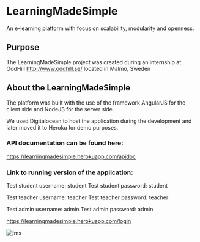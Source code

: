 # LearningMadeSimple
An e-learning platform with focus on scalability, modularity and openness.

## Purpose
The LearningMadeSimple project was created during an internship at OddHill http://www.oddhill.se/ located in Malmö, Sweden

## About the LearningMadeSimple
The platform was built with the use of the framework AngularJS for the client side and NodeJS for the server side.

We used Digitalocean to host the application during the development and later moved it to Heroku for demo purposes.

### API documentation can be found here:
https://learningmadesimple.herokuapp.com/apidoc

### Link to running version of the application:
Test student username: student
Test student password: student

Test teacher username: teacher
Test teacher password: teacher

Test admin username: admin
Test admin password: admin

https://learningmadesimple.herokuapp.com/login

![lms](http://simon.brasse-pc.eu/portfolio/images/lmsFront.jpg)

